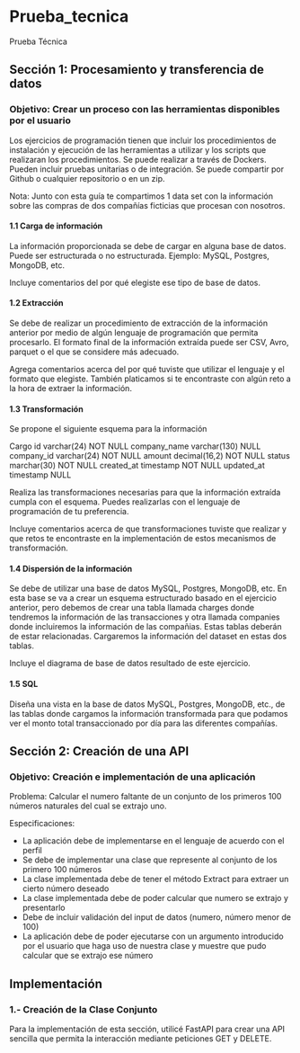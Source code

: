 # Prueba_tecnica
Prueba Técnica



## Sección 1: Procesamiento y transferencia de datos

### Objetivo: Crear un proceso con las herramientas disponibles por el usuario

Los ejercicios de programación tienen que incluir los procedimientos de instalación y ejecución de las herramientas a utilizar y los scripts que realizaran los procedimientos. Se puede realizar a través de Dockers. Pueden incluir pruebas unitarias o de integración. Se puede compartir por Github o cualquier repositorio o en un zip.

Nota: Junto con esta guía te compartimos 1 data set con la información sobre las compras de dos compañías ficticias que procesan con nosotros.

#### 1.1 Carga de información

La información proporcionada se debe de cargar en alguna base de datos. Puede ser estructurada o no estructurada. Ejemplo: MySQL, Postgres, MongoDB, etc.

Incluye comentarios del por qué elegiste ese tipo de base de datos.

#### 1.2 Extracción

Se debe de realizar un procedimiento de extracción de la información anterior por medio de algún lenguaje de programación que permita procesarlo. El formato final de la información extraída puede ser CSV, Avro, parquet o el que se considere más adecuado.

Agrega comentarios acerca del por qué tuviste que utilizar el lenguaje y el formato que elegiste. También platicamos si te encontraste con algún reto a la hora de extraer la información.

#### 1.3 Transformación

Se propone el siguiente esquema para la información

Cargo
id varchar(24) NOT NULL
company_name varchar(130) NULL
company_id varchar(24) NOT NULL
amount decimal(16,2) NOT NULL
status marchar(30) NOT NULL
created_at timestamp NOT NULL
updated_at timestamp NULL

Realiza las transformaciones necesarias para que la información extraída cumpla con el esquema. Puedes realizarlas con el lenguaje de programación de tu preferencia.

Incluye comentarios acerca de que transformaciones tuviste que realizar y que retos te encontraste en la implementación de estos mecanismos de transformación.

#### 1.4 Dispersión de la información

Se debe de utilizar una base de datos MySQL, Postgres, MongoDB, etc. En esta base se va a crear un esquema estructurado basado en el ejercicio anterior, pero debemos de crear una tabla llamada charges donde tendremos la información de las transacciones y otra llamada companies donde incluiremos la información de las compañias. Estas tablas deberán de estar relacionadas. Cargaremos la información del dataset en estas dos tablas.

Incluye el diagrama de base de datos resultado de este ejercicio.

#### 1.5 SQL

Diseña una vista en la base de datos MySQL, Postgres, MongoDB, etc., de las tablas donde cargamos la información transformada para que podamos ver el monto total transaccionado por día para las diferentes compañías.

## Sección 2: Creación de una API

### Objetivo: Creación e implementación de una aplicación

Problema: Calcular el numero faltante de un conjunto de los primeros 100 números naturales del cual se extrajo uno.

Especificaciones:
- La aplicación debe de implementarse en el lenguaje de acuerdo con el perfil
- Se debe de implementar una clase que represente al conjunto de los primero 100 números
- La clase implementada debe de tener el método Extract para extraer un cierto número deseado
- La clase implementada debe de poder calcular que numero se extrajo y presentarlo
- Debe de incluir validación del input de datos (numero, número menor de 100)
- La aplicación debe de poder ejecutarse con un argumento introducido por el usuario que haga uso de nuestra clase y muestre que pudo calcular que se extrajo ese número
## Implementación

### 1.- Creación de la Clase Conjunto



Para la implementación de esta sección, utilicé FastAPI para crear una API sencilla que permita la interacción mediante peticiones GET y DELETE.

